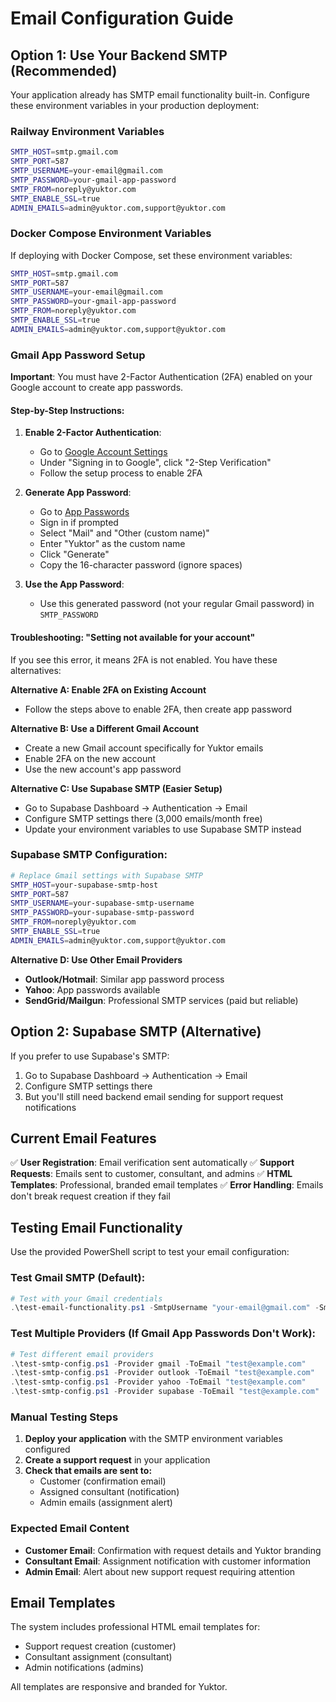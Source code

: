 # Email Configuration Guide

## Option 1: Use Your Backend SMTP (Recommended)

Your application already has SMTP email functionality built-in. Configure these environment variables in your production deployment:

### Railway Environment Variables
```bash
SMTP_HOST=smtp.gmail.com
SMTP_PORT=587
SMTP_USERNAME=your-email@gmail.com
SMTP_PASSWORD=your-gmail-app-password
SMTP_FROM=noreply@yuktor.com
SMTP_ENABLE_SSL=true
ADMIN_EMAILS=admin@yuktor.com,support@yuktor.com
```

### Docker Compose Environment Variables
If deploying with Docker Compose, set these environment variables:
```bash
SMTP_HOST=smtp.gmail.com
SMTP_PORT=587
SMTP_USERNAME=your-email@gmail.com
SMTP_PASSWORD=your-gmail-app-password
SMTP_FROM=noreply@yuktor.com
SMTP_ENABLE_SSL=true
ADMIN_EMAILS=admin@yuktor.com,support@yuktor.com
```

### Gmail App Password Setup

**Important**: You must have 2-Factor Authentication (2FA) enabled on your Google account to create app passwords.

#### Step-by-Step Instructions:
1. **Enable 2-Factor Authentication**:
   - Go to [Google Account Settings](https://myaccount.google.com/security)
   - Under "Signing in to Google", click "2-Step Verification"
   - Follow the setup process to enable 2FA

2. **Generate App Password**:
   - Go to [App Passwords](https://myaccount.google.com/apppasswords)
   - Sign in if prompted
   - Select "Mail" and "Other (custom name)"
   - Enter "Yuktor" as the custom name
   - Click "Generate"
   - Copy the 16-character password (ignore spaces)

3. **Use the App Password**:
   - Use this generated password (not your regular Gmail password) in `SMTP_PASSWORD`

#### Troubleshooting: "Setting not available for your account"
If you see this error, it means 2FA is not enabled. You have these alternatives:

**Alternative A: Enable 2FA on Existing Account**
- Follow the steps above to enable 2FA, then create app password

**Alternative B: Use a Different Gmail Account**
- Create a new Gmail account specifically for Yuktor emails
- Enable 2FA on the new account
- Use the new account's app password

**Alternative C: Use Supabase SMTP (Easier Setup)**
- Go to Supabase Dashboard → Authentication → Email
- Configure SMTP settings there (3,000 emails/month free)
- Update your environment variables to use Supabase SMTP instead

### Supabase SMTP Configuration:
```bash
# Replace Gmail settings with Supabase SMTP
SMTP_HOST=your-supabase-smtp-host
SMTP_PORT=587
SMTP_USERNAME=your-supabase-smtp-username
SMTP_PASSWORD=your-supabase-smtp-password
SMTP_FROM=noreply@yuktor.com
SMTP_ENABLE_SSL=true
ADMIN_EMAILS=admin@yuktor.com,support@yuktor.com
```

**Alternative D: Use Other Email Providers**
- **Outlook/Hotmail**: Similar app password process
- **Yahoo**: App passwords available
- **SendGrid/Mailgun**: Professional SMTP services (paid but reliable)

## Option 2: Supabase SMTP (Alternative)

If you prefer to use Supabase's SMTP:
1. Go to Supabase Dashboard → Authentication → Email
2. Configure SMTP settings there
3. But you'll still need backend email sending for support request notifications

## Current Email Features

✅ **User Registration**: Email verification sent automatically
✅ **Support Requests**: Emails sent to customer, consultant, and admins
✅ **HTML Templates**: Professional, branded email templates
✅ **Error Handling**: Emails don't break request creation if they fail

## Testing Email Functionality

Use the provided PowerShell script to test your email configuration:

### Test Gmail SMTP (Default):
```powershell
# Test with your Gmail credentials
.\test-email-functionality.ps1 -SmtpUsername "your-email@gmail.com" -SmtpPassword "your-app-password" -ToEmail "test@example.com"
```

### Test Multiple Providers (If Gmail App Passwords Don't Work):
```powershell
# Test different email providers
.\test-smtp-config.ps1 -Provider gmail -ToEmail "test@example.com"
.\test-smtp-config.ps1 -Provider outlook -ToEmail "test@example.com"
.\test-smtp-config.ps1 -Provider yahoo -ToEmail "test@example.com"
.\test-smtp-config.ps1 -Provider supabase -ToEmail "test@example.com"
```

### Manual Testing Steps

1. **Deploy your application** with the SMTP environment variables configured
2. **Create a support request** in your application
3. **Check that emails are sent to:**
   - Customer (confirmation email)
   - Assigned consultant (notification)
   - Admin emails (assignment alert)

### Expected Email Content

- **Customer Email**: Confirmation with request details and Yuktor branding
- **Consultant Email**: Assignment notification with customer information
- **Admin Email**: Alert about new support request requiring attention

## Email Templates

The system includes professional HTML email templates for:
- Support request creation (customer)
- Consultant assignment (consultant)
- Admin notifications (admins)

All templates are responsive and branded for Yuktor.